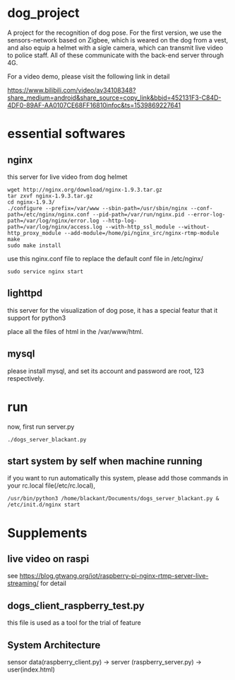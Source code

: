 # dog_project
A project for the recognition of dog pose. For the first version, we use the sensors-network based on Zigbee, which is weared on the dog from a vest, and also equip a helmet with a sigle camera, which can transmit live video to police staff. All of these communicate with the back-end server through 4G.

For a video demo, please visit the following link in detail

https://www.bilibili.com/video/av34108348?share_medium=android&share_source=copy_link&bbid=452131F3-C84D-4DF0-89AF-AA0107CE68FF16810infoc&ts=1539869227641

# essential softwares
## nginx

this server for live video from dog helmet

    wget http://nginx.org/download/nginx-1.9.3.tar.gz
    tar zxvf nginx-1.9.3.tar.gz
    cd nginx-1.9.3/
    ./configure --prefix=/var/www --sbin-path=/usr/sbin/nginx --conf-path=/etc/nginx/nginx.conf --pid-path=/var/run/nginx.pid --error-log-path=/var/log/nginx/error.log --http-log-path=/var/log/nginx/access.log --with-http_ssl_module --without-http_proxy_module --add-module=/home/pi/nginx_src/nginx-rtmp-module
    make
    sudo make install
use this nginx.conf file to replace the default conf file in /etc/nginx/
    
    sudo service nginx start


## lighttpd
this server for the visualization of dog pose, it has a special featur that it support for python3

place all the files of html in the /var/www/html.

## mysql
please install mysql, and set its account and password are root, 123 respectively.

# run
now, first run server.py

    ./dogs_server_blackant.py

## start system by self when machine running
if you want to run automatically this system, please add those commands in your rc.local file(/etc/rc.local), 

    /usr/bin/python3 /home/blackant/Documents/dogs_server_blackant.py &
    /etc/init.d/nginx start

# Supplements

## live video on raspi
see https://blog.gtwang.org/iot/raspberry-pi-nginx-rtmp-server-live-streaming/ for detail

## dogs_client_raspberry_test.py 
this file is used as a tool for the trial of feature

## System Architecture
sensor data(raspberry_client.py) -> server (raspberry_server.py) -> user(index.html)
